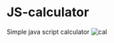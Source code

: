# JS-calculator
Simple java script calculator
![cal](https://user-images.githubusercontent.com/35406756/67617018-98452b80-f7fc-11e9-9f97-21b93f0ef234.png)
